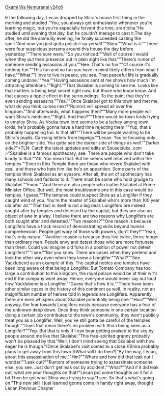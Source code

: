 [Okami Wa Nemuranai v24c6](https://www.sousetsuka.com/2020/08/okami-wa-nemuranai-246.html)
<br/><br/>
6The following day, Lecan dropped by Shira's house first thing in the morning and studied <Concealment>."You, you always get enthusiastic whenever you're learning magic, but you're especially fervent this time, aren'tcha."He studied until evening that day, but he couldn't manage to cast it.The day after, he did the same.By evening, he finally succeeded casting the spell."And now you just gotta polish it up yerself.""Shira.""What is it.""There were four suspicious persons around this house the day before yesterday.""There sure were.""So you noticed.""Well of course I would when they put their presence out in plain sight like that.""There's rumor of someone sending assassins at you.""Hee. That's no fun.""Of course it's nothing fun.""This fun and no fun you have in mind likely differs from what I have.""What.""I love to live in peace, you see. That peaceful life is gradually coming undone.""Yea.""Having assassins sent at me shows how much I'm attracting attentions.""Right.""That Skalabel is coming to see me. Looks like that matters is being kept secret right now, but those who know know. And that causes a ripple effect in the surroundings. To the point that they're even sending assassins.""Yea.""Once Skalabel got to this town and met me, what do you think comes next?"Rumors will spread all over the kingdom.""And afterwards, what happens then?""Many more people will want Shira's medicine.""Right. And then?""There would be town lords trying to employ Shira. As Vouka town lord seems to be a lackey among town lords, he's probably gonna have a hard time rejecting them.""Yup, that's probably happening too. Is that all?""There will be people wanting to be Shira's pupils. Carrying letters from bigwigs.""Lecan. You're focusing only on the brighter side. You gotta see the darker side of things as well.""Darker side?"<TLN: Catch the latest updates and edits at Sousetsuka .com >"Skalabel is a famous apothecary, see. There are people who don't take kindly to that.""Ah. You mean that. But he seems well received within the temples.""Even in Elex Temple there are those who revere Skalabel with zeal, and those who hate him like he's an apparition. Some parts of the temples think Skalabel as an eyesore. After all, the art of apothecary has many schools and factions to it. There must be some who hold grudge to Skalabel.""Fumu.""And there are also people who loathe Skalabel at Prime Minister Office. But well, the most troublesome one in this case would be temples, I guess.""The temples could suspect Shira as a Longlifer if they caught wind of you. You're the master of Skalabel who's more than 100 year old after all.""That fact in itself is not a big deal. Longlifers are indeed sought after by temples and detested by the capital, but they are also an object of awe in a way. I believe there are two reasons why Longlifers are both sought after and detested.""Two reasons?""One reason is because Longlifers have a track record of demonstrating skills beyond human comprehension. People get wary of those with powers, don't they?""Yeah, that's only natural.""Another reason is because they live twice, thrice longer than ordinary men. People envy and detest those who are more fortunate than them. Could you imagine old folks in a position of power not detest Longlifers?""I see.""But you know. There are cases when they pretend and look the other way even when they knew a Longlifer.""What?""See Yacklubend as an example of this. The capital nobles and temples have been long aware of that being a Longlifer. But Tomato Company has too large a contribution to this kingdom, the royal palace would be at their wit's end if the company went away. Hence, everyone would never say out loud how Yacklubend is a Longlifer.""Guess that's how it is.""There have been other similar cases in the history of this continent as well. In reality, not an insignificant number of heroes told in legends are Longlifers. Apparently there are even whispers about Skalabel potentially being one.""Hou?""Well anyway, the fear towards Longlifers exists because everyone has a fear of the unknown deep down. Once they think someone in one certain location doing a certain job contributes to the town's community, they won't publicly treat you as a Longlifer. Well, you've still gotta be careful of the temples though.""Does that mean there's no problem with Shira being seen as a Longlifer?""Yep. But that is only if I can bear getting praised to the sky by people around me like that Skalabel."This free-spirited granny probably won't be pleased by that."Well, I don't mind seeing that Skalabel with how eager he is though."(Once Skalabel's visit comes to a close.)(Shira probably plans to get away from this town.)(What will I do then?)"By the way, Lecan, about this assassination of me.""Hm?""Where and how did that leak out I wonder.""Leak out?""Rumors of someone trying to assassinate someone else, you see. Just don't get leak out by accident.""What?""And if it did leak out, what are your thoughts on that?"Lecan put some thoughts on it for a bit.Then he got what Shira was trying to say."I see. So that's what's going on."This new skill I just learned gonna come in handy right away, thought Lecan.Previous Chapter<br/>
